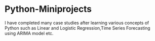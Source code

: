 # Python-Miniprojects
I have completed many case studies after learning various concepts of Python such as Linear and Logistic Regression,Time Series Forecasting using ARIMA model etc.
